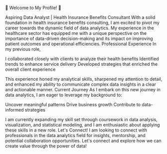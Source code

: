 🌟 Welcome to My Profile! 🌟

Aspiring Data Analyst | Health Insurance Benefits Consultant With a solid foundation in health insurance benefits consulting, I am excited to pivot my career towards the dynamic field of data analytics. My experience in the healthcare sector has equipped me with a unique perspective on the importance of data-driven decision-making and its impact on improving patient outcomes and operational efficiencies. Professional Experience In my previous role,

I collaborated closely with clients to analyze their health benefits Identified trends to enhance service delivery Developed strategies that enriched the overall client experience

This experience honed my analytical skills, sharpened my attention to detail, and enhanced my ability to communicate complex data insights in a clear and actionable manner. Current Journey As I embark on this new journey in data analytics, I am eager to leverage my background to:

Uncover meaningful patterns Drive business growth Contribute to data-informed strategies

I am currently expanding my skill set through coursework in data analysis, visualization, and statistical modeling, and I am enthusiastic about applying these skills in a new role. Let's Connect! I am looking to connect with professionals in the data analytics field for insights, mentorship, and potential collaboration opportunities. Let's connect and explore how we can create value through the power of data!




